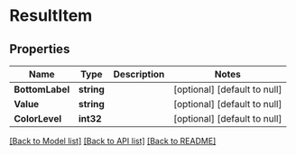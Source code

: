 # ResultItem

## Properties
Name | Type | Description | Notes
------------ | ------------- | ------------- | -------------
**BottomLabel** | **string** |  | [optional] [default to null]
**Value** | **string** |  | [optional] [default to null]
**ColorLevel** | **int32** |  | [optional] [default to null]

[[Back to Model list]](../README.md#documentation-for-models) [[Back to API list]](../README.md#documentation-for-api-endpoints) [[Back to README]](../README.md)



